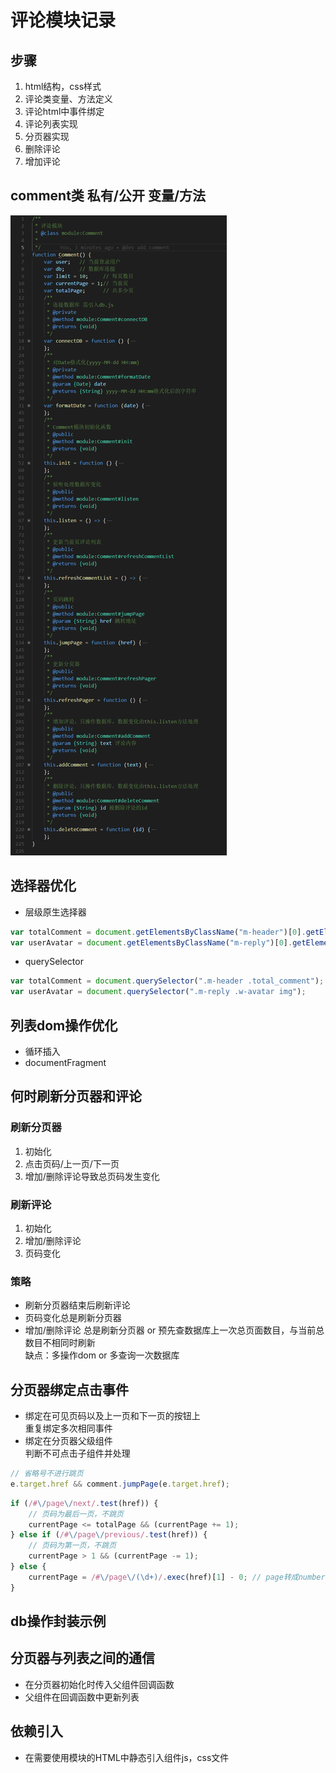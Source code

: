 # 评论模块记录
## 步骤
1. html结构，css样式
2. 评论类变量、方法定义
3. 评论html中事件绑定
4. 评论列表实现
5. 分页器实现
6. 删除评论
7. 增加评论
## comment类 私有/公开 变量/方法
![](./img/comment.png)
## 选择器优化

- 层级原生选择器  
```javascript
var totalComment = document.getElementsByClassName("m-header")[0].getElementsByClassName("total_comment")[0];
var userAvatar = document.getElementsByClassName("m-reply")[0].getElementsByClassName("w-avatar")[0].getElementsByTagName("img")[0];
```
- querySelector  
```javascript
var totalComment = document.querySelector(".m-header .total_comment");
var userAvatar = document.querySelector(".m-reply .w-avatar img");
```

## 列表dom操作优化

- 循环插入  
- documentFragment

## 何时刷新分页器和评论
### 刷新分页器
1. 初始化
2. 点击页码/上一页/下一页
3. 增加/删除评论导致总页码发生变化  
### 刷新评论
1. 初始化
2. 增加/删除评论
3. 页码变化
### 策略
- 刷新分页器结束后刷新评论
- 页码变化总是刷新分页器
- 增加/删除评论 总是刷新分页器 or 预先查数据库上一次总页面数目，与当前总数目不相同时刷新  
缺点：多操作dom or 多查询一次数据库

## 分页器绑定点击事件

- 绑定在可见页码以及上一页和下一页的按钮上   
重复绑定多次相同事件
- 绑定在分页器父级组件  
判断不可点击子组件并处理
```javascript
// 省略号不进行跳页
e.target.href && comment.jumpPage(e.target.href);
```
```javascript
if (/#\/page\/next/.test(href)) {
    // 页码为最后一页，不跳页
    currentPage <= totalPage && (currentPage += 1);
} else if (/#\/page\/previous/.test(href)) {
    // 页码为第一页，不跳页
    currentPage > 1 && (currentPage -= 1);
} else {
    currentPage = /#\/page\/(\d+)/.exec(href)[1] - 0; // page转成number
}
```

## db操作封装示例

## 分页器与列表之间的通信
- 在分页器初始化时传入父组件回调函数  
- 父组件在回调函数中更新列表  

## 依赖引入
- 在需要使用模块的HTML中静态引入组件js，css文件  
